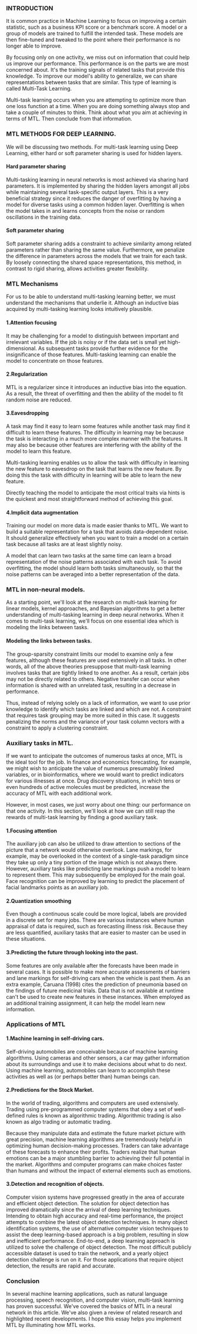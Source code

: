 ### INTRODUCTION 
It is common practice in Machine Learning to focus on improving a certain statistic, such as a business KPI score or a benchmark score. A model or a group of models are trained to fulfill the intended task. These models are then fine-tuned and tweaked to the point where their performance is no longer able to improve.

By focusing only on one activity, we miss out on information that could help us improve our performance. This performance is on the parts we are most concerned about. It's the training signals of related tasks that provide this knowledge. To improve our model's ability to generalize, we can share representations between tasks that are similar. This type of learning is called  Multi-Task Learning.
 
Multi-task learning occurs when you are attempting to optimize more than one loss function at a time. When you are doing something always stop and take a couple of minutes to think. Think about what you aim at achieving in terms of MTL. Then conclude from that information. 

### MTL METHODS FOR DEEP LEARNING.
We will be discussing two methods. For multi-task learning using Deep Learning, either hard or soft parameter sharing is used for hidden layers.

#### Hard parameter sharing 
Multi-tasking learning in neural networks is most achieved via sharing hard parameters. It is implemented by sharing the hidden layers amongst all jobs while maintaining several task-specific output layers. This is a very beneficial strategy since it reduces the danger of overfitting by having a model for diverse tasks using a common hidden layer. Overfitting is when the model takes in and learns concepts from the noise or random oscillations in the training data.

#### Soft parameter sharing 
Soft parameter sharing adds a constraint to achieve similarity among related parameters rather than sharing the same value. Furthermore, we penalize the difference in parameters across the models that we train for each task. By loosely connecting the shared space representations, this method, in contrast to rigid sharing, allows activities greater flexibility. 

### MTL Mechanisms 
For us to be able to understand multi-tasking learning better, we must understand the mechanisms that underlie it. Although an inductive bias acquired by multi-tasking learning looks intuitively plausible.

#### 1.Attention focusing 
 It may be challenging for a model to distinguish between important and irrelevant variables. If the job is noisy or if the data set is small yet high-dimensional. As subsequent tasks provide further evidence for the insignificance of those features. Multi-tasking learning can enable the model to concentrate on those features.
 
#### 2.Regularization 
 MTL is a regularizer since it introduces an inductive bias into the equation. As a result, the threat of overfitting and then the ability of the model to fit random noise are reduced. 
 
#### 3.Eavesdropping 
 A task may find it easy to learn some features while another task may find it difficult to learn these features. The difficulty in learning may be because the task is interacting in a much more complex manner with the features. It may also be because other features are interfering with the ability of the model to learn this feature.
 
Multi-tasking learning enables us to allow the task with difficulty in learning the new feature to eavesdrop on the task that learns the new feature. By doing this the task with difficulty in learning will be able to learn the new feature. 
  
Directly teaching the model to anticipate the most critical traits via hints is the quickest and most straightforward method of achieving this goal. 

#### 4.Implicit data augmentation 
 Training our model on more data is made easier thanks to MTL. We want to build a suitable representation for a task that avoids data-dependent noise. It should generalize effectively when you want to train a model on a certain task because all tasks are at least slightly noisy. 
 
A model that can learn two tasks at the same time can learn a broad representation of the noise patterns associated with each task. To avoid overfitting, the model should learn both tasks simultaneously, so that the noise patterns can be averaged into a better representation of the data. 
 
### MTL in non-neural models. 
 As a starting point, we'll look at the research on multi-task learning for linear models, kernel approaches, and Bayesian algorithms to get a better understanding of multi-tasking learning in deep neural networks. When it comes to multi-task learning, we'll focus on one essential idea which is modeling the links between tasks. 
 
#### Modeling the links between tasks.
 The group-sparsity constraint limits our model to examine only a few features, although these features are used extensively in all tasks. In other words, all of the above theories presuppose that multi-task learning involves tasks that are tightly linked to one another. As a result, certain jobs may not be directly related to others. Negative transfer can occur when information is shared with an unrelated task, resulting in a decrease in performance. 
  
Thus, instead of relying solely on a lack of information, we want to use prior knowledge to identify which tasks are linked and which are not. A constraint that requires task grouping may be more suited in this case. It suggests penalizing the norms and the variance of your task column vectors with a constraint to apply a clustering constraint. 
  
### Auxiliary tasks in MTL.
If we want to anticipate the outcomes of numerous tasks at once, MTL is the ideal tool for the job. In finance and economics forecasting, for example, we might wish to anticipate the value of numerous presumably linked variables, or in bioinformatics, where we would want to predict indicators for various illnesses at once. Drug discovery situations, in which tens or even hundreds of active molecules must be predicted, increase the accuracy of MTL with each additional work.

However, in most cases, we just worry about one thing: our performance on that one activity. In this section, we'll look at how we can still reap the rewards of multi-task learning by finding a good auxiliary task. 
   
#### 1.Focusing attention 
The auxiliary job can also be utilized to draw attention to sections of the picture that a network would otherwise overlook. Lane markings, for example, may be overlooked in the context of a single-task paradigm since they take up only a tiny portion of the image which is not always there. However, auxiliary tasks like predicting lane markings push a model to learn to represent them. This may subsequently be employed for the main goal. Face recognition can be improved by learning to predict the placement of facial landmarks points as an auxiliary job. 
   
#### 2.Quantization smoothing 
   Even though a continuous scale could be more logical, labels are provided in a discrete set for many jobs. There are various instances where human appraisal of data is required, such as forecasting illness risk. Because they are less quantified, auxiliary tasks that are easier to master can be used in these situations. 
   
#### 3.Predicting the future through looking into the past.
Some features are only available after the forecasts have been made in several cases. It is possible to make more accurate assessments of barriers and lane markings for self-driving cars when the vehicle is past them. As an extra example, Caruana (1998) cites the prediction of pneumonia based on the findings of future medicinal trials. Data that is not available at runtime can't be used to create new features in these instances. When employed as an additional training assignment, it can help the model learn new information.
   
### Applications of MTL 
    
#### 1.Machine learning in self-driving cars.
Self-driving automobiles are conceivable because of machine learning algorithms. Using cameras and other sensors, a car may gather information about its surroundings and use it to make decisions about what to do next. Using machine learning, automobiles can learn to accomplish these activities as well as (or perhaps better than) human beings can.
    
#### 2.Predictions for the Stock Market.
In the world of trading, algorithms and computers are used extensively. Trading using pre-programmed computer systems that obey a set of well-defined rules is known as algorithmic trading. Algorithmic trading is also known as algo trading or automatic trading.

Because they manipulate data and estimate the future market picture with great precision, machine learning algorithms are tremendously helpful in optimizing human decision-making processes. Traders can take advantage of these forecasts to enhance their profits. Traders realize that human emotions can be a major stumbling barrier to achieving their full potential in the market. Algorithms and computer programs can make choices faster than humans and without the impact of external elements such as emotions.
    
#### 3.Detection and recognition of objects.
Computer vision systems have progressed greatly in the area of accurate and efficient object detection. The solution for object detection has improved dramatically since the arrival of deep learning techniques. Intending to obtain high accuracy and real-time performance, the project attempts to combine the latest object detection techniques. In many object identification systems, the use of alternative computer vision techniques to assist the deep learning-based approach is a big problem, resulting in slow and inefficient performance. End-to-end, a deep learning approach is utilized to solve the challenge of object detection. The most difficult publicly accessible dataset is used to train the network, and a yearly object detection challenge is run on it. For those applications that require object detection, the results are rapid and accurate.
    
### Conclusion 
In several machine learning applications, such as natural language processing, speech recognition, and computer vision, multi-task learning has proven successful. We've covered the basics of MTL in a neural network in this article. We've also given a review of related research and highlighted recent developments. I hope this essay helps you implement MTL by illuminating how MTL works. 
